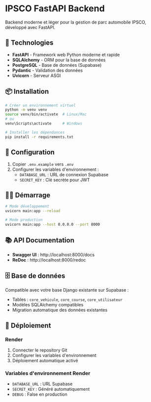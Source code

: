 # IPSCO FastAPI Backend

Backend moderne et léger pour la gestion de parc automobile IPSCO, développé avec FastAPI.

## 🚀 Technologies

- **FastAPI** - Framework web Python moderne et rapide
- **SQLAlchemy** - ORM pour la base de données
- **PostgreSQL** - Base de données (Supabase)
- **Pydantic** - Validation des données
- **Uvicorn** - Serveur ASGI

## 📦 Installation

```bash
# Créer un environnement virtuel
python -m venv venv
source venv/bin/activate  # Linux/Mac
# ou
venv\Scripts\activate     # Windows

# Installer les dépendances
pip install -r requirements.txt
```

## 🔧 Configuration

1. Copier `.env.example` vers `.env`
2. Configurer les variables d'environnement :
   - `DATABASE_URL` : URL de connexion Supabase
   - `SECRET_KEY` : Clé secrète pour JWT

## 🏃‍♂️ Démarrage

```bash
# Mode développement
uvicorn main:app --reload

# Mode production
uvicorn main:app --host 0.0.0.0 --port 8000
```

## 📚 API Documentation

- **Swagger UI** : http://localhost:8000/docs
- **ReDoc** : http://localhost:8000/redoc

## 🗄️ Base de données

Compatible avec votre base Django existante sur Supabase :
- Tables : `core_vehicule`, `core_course`, `core_utilisateur`
- Modèles SQLAlchemy compatibles
- Migration automatique des données existantes

## 🚀 Déploiement

### Render
1. Connecter le repository Git
2. Configurer les variables d'environnement
3. Déploiement automatique activé

### Variables d'environnement Render
- `DATABASE_URL` : URL Supabase
- `SECRET_KEY` : Généré automatiquement
- `DEBUG` : False en production
